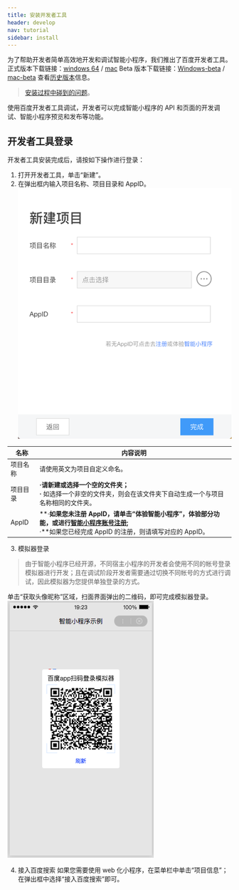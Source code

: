 ```yaml
---
title: 安装开发者工具
header: develop
nav: tutorial
sidebar: install
---
```

为了帮助开发者简单高效地开发和调试智能小程序，我们推出了百度开发者工具。
正式版本下载链接：[windows 64](http://smartprogram.baidu.com/mappconsole/api/devDownload?system=windows&type=online) / [mac](http://smartprogram.baidu.com/mappconsole/api/devDownload?system=mac&type=online)
Beta 版本下载链接：[Windows-beta](http://smartprogram.baidu.com/mappconsole/api/devDownload?system=windows&type=beta) / [mac-beta](http://smartprogram.baidu.com/mappconsole/api/devDownload?system=mac&type=beta)
查看<a href="https://smartprogram.baidu.com/docs/develop/devtools/history/">历史版本</a>信息。

> <a href="https://smartapp.baidu.com/docs/develop/tutorial/faq/">安装过程中碰到的问题</a>。

使用百度开发者工具调试，开发者可以完成智能小程序的 API 和页面的开发调试、智能小程序预览和发布等功能。
## 开发者工具登录

开发者工具安装完成后，请按如下操作进行登录：
1. 打开开发者工具，单击“新建”。
2. 在弹出框内输入项目名称、项目目录和 AppID。
 ![图片](../../../img/tool/工具03.png)

|名称|内容说明|
|--|--|
|项目名称|请使用英文为项目自定义命名。|
|项目目录|**·**请新建或选择一个空的文件夹；<br>**·** 如选择一个非空的文件夹，则会在该文件夹下自动生成一个与项目名称相同的文件夹。|
|AppID|**·**如果您未注册 AppID，请单击“体验智能小程序”，体验部分功能，或进行<a href="https://smartprogram.baidu.com/docs/introduction/register/">智能小程序账号注册</a>;<br>**·**如果您已经完成 AppID 的注册，则请填写对应的 AppID。|

3. 模拟器登录

> 由于智能小程序已经开源，不同宿主小程序的开发者会使用不同的帐号登录模拟器进行开发；且在调试阶段开发者需要通过切换不同帐号的方式进行调试，因此模拟器为您提供单独登录的方式。

单击“获取头像昵称”区域，扫面界面弹出的二维码，即可完成模拟器登录。
 ![图片](../../../img/tool/模拟器.png)

4. 接入百度搜索
如果您需要使用 web 化小程序，在菜单栏中单击“项目信息”；在弹出框中选择“接入百度搜索”即可。

